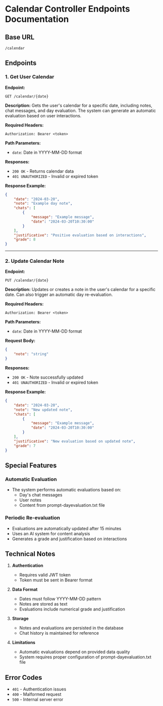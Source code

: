 # Calendar Controller Endpoints Documentation

## Base URL
```
/calendar
```

## Endpoints

### 1. Get User Calendar

**Endpoint:**
```
GET /calendar/{date}
```

**Description:**
Gets the user's calendar for a specific date, including notes, chat messages, and day evaluation. The system can generate an automatic evaluation based on user interactions.

**Required Headers:**
```
Authorization: Bearer <token>
```

**Path Parameters:**
- `date`: Date in YYYY-MM-DD format

**Responses:**
- `200 OK` - Returns calendar data
- `401 UNAUTHORIZED` - Invalid or expired token

**Response Example:**
```json
{
    "date": "2024-03-20",
    "note": "Example day note",
    "chats": [
        {
            "message": "Example message",
            "date": "2024-03-20T10:30:00"
        }
    ],
    "justificative": "Positive evaluation based on interactions",
    "grade": 8
}
```

---

### 2. Update Calendar Note

**Endpoint:**
```
PUT /calendar/{date}
```

**Description:**
Updates or creates a note in the user's calendar for a specific date. Can also trigger an automatic day re-evaluation.

**Required Headers:**
```
Authorization: Bearer <token>
```

**Path Parameters:**
- `date`: Date in YYYY-MM-DD format

**Request Body:**
```json
{
    "note": "string"
}
```

**Responses:**
- `200 OK` - Note successfully updated
- `401 UNAUTHORIZED` - Invalid or expired token

**Response Example:**
```json
{
    "date": "2024-03-20",
    "note": "New updated note",
    "chats": [
        {
            "message": "Example message",
            "date": "2024-03-20T10:30:00"
        }
    ],
    "justificative": "New evaluation based on updated note",
    "grade": 7
}
```

## Special Features

### Automatic Evaluation
- The system performs automatic evaluations based on:
  - Day's chat messages
  - User notes
  - Content from prompt-dayevaluation.txt file

### Periodic Re-evaluation
- Evaluations are automatically updated after 15 minutes
- Uses an AI system for content analysis
- Generates a grade and justification based on interactions

## Technical Notes

1. **Authentication**
   - Requires valid JWT token
   - Token must be sent in Bearer format

2. **Data Format**
   - Dates must follow YYYY-MM-DD pattern
   - Notes are stored as text
   - Evaluations include numerical grade and justification

3. **Storage**
   - Notes and evaluations are persisted in the database
   - Chat history is maintained for reference

4. **Limitations**
   - Automatic evaluations depend on provided data quality
   - System requires proper configuration of prompt-dayevaluation.txt file

## Error Codes

- `401` - Authentication issues
- `400` - Malformed request
- `500` - Internal server error
